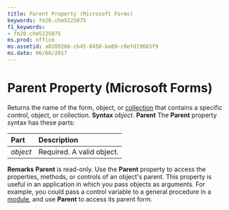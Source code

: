 ```yaml
---
title: Parent Property (Microsoft Forms)
keywords: fm20.chm5225075
f1_keywords:
- fm20.chm5225075
ms.prod: office
ms.assetid: a8289266-cb45-8458-ba09-c0efd19665f9
ms.date: 06/08/2017
---
```



# Parent Property (Microsoft Forms)



Returns the name of the form, object, or [collection](vbe-glossary.md) that contains a specific control, object, or collection.
 **Syntax**
 _object_. **Parent**
The  **Parent** property syntax has these parts:


|**Part**|**Description**|
|:-----|:-----|
| _object_|Required. A valid object.|
 **Remarks**
 **Parent** is read-only.
Use the  **Parent** property to access the properties, methods, or controls of an object's parent.
This property is useful in an application in which you pass objects as arguments. For example, you could pass a control variable to a general procedure in a [module](vbe-glossary.md), and use  **Parent** to access its parent form.

